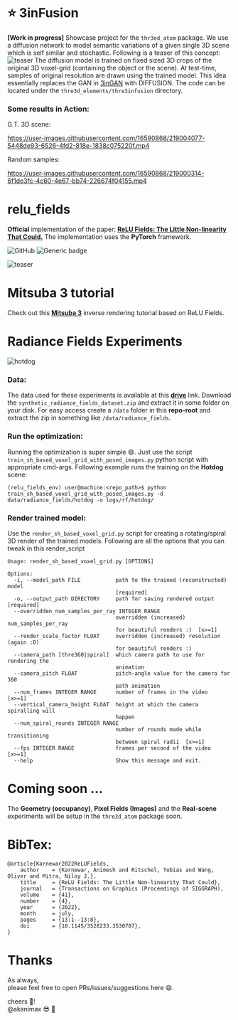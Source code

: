 # :star: 3inFusion
**[Work in progress]** Showcase project for the `thr3ed_atom` package. We use a diffusion network to model semantic variations of a given single 3D scene which is self similar and stochastic. Following is a teaser of this concept:
![teaser](https://user-images.githubusercontent.com/16590868/219002515-2d6d0c38-eb76-43f3-96e0-82cfbe903af7.png)
The diffusion model is trained on fixed sized 3D crops of the original 3D voxel-grid (containing the object or the scene). At test-time, samples of original resolution are drawn using the trained model. This idea essentially replaces the GAN in [3inGAN](https://geometry.cs.ucl.ac.uk/group_website/projects/2022/3inGAN/) with DIFFUSION. The code can be located under the `thre3d_elements/thre3infusion` directory. 

### Some results in Action:
G.T. 3D scene:

https://user-images.githubusercontent.com/16590868/219004077-5448de93-6526-4fd2-818e-1838c075220f.mp4

Random samples:

https://user-images.githubusercontent.com/16590868/219000314-6f1de3fc-4c60-4e67-bb74-226674f04155.mp4


# relu_fields
**Official** implementation of the paper: 
[**ReLU Fields: The Little Non-linearity That Could.**](https://geometry.cs.ucl.ac.uk/group_website/projects/2022/relu_fields/)
The implementation uses the **PyTorch** framework.

![GitHub](https://img.shields.io/github/license/akanimax/relu_fields)
![Generic badge](https://img.shields.io/badge/conf-SIGGRAPH2022-purple.svg)

![teaser](https://geometry.cs.ucl.ac.uk/group_website/projects/2022/relu_fields/static/figures/teaser_relufield_correct_font.jpg)

# Mitsuba 3 tutorial
Check out this 
[**Mitsuba 3**](https://mitsuba.readthedocs.io/en/latest/src/inverse_rendering/radiance_field_reconstruction.html) 
inverse rendering tutorial based on ReLU Fields.

# Radiance Fields Experiments
![hotdog](https://geometry.cs.ucl.ac.uk/group_website/projects/2022/relu_fields/static/videos/hotdog_spiral.gif)
### Data:
The data used for these experiments is available at this 
[**drive**](https://drive.google.com/drive/u/0/folders/1-iJug5cTJA7bhDnhIxTraH5EyuyRA7sr) 
link. Download the `synthetic_radiance_fields_dataset.zip` and extract it in some
folder on your disk. For easy access create a `/data` folder in this **repo-root** and
extract the zip in something like `/data/radiance_fields`.

### Run the optimization:
Running the optimization is super simple :smile:. Just use the script 
`train_sh_based_voxel_grid_with_posed_images.py` python script with appropriate
cmd-args. Following example runs the training on the **Hotdog** scene:

```
(relu_fields_env) user@machine:<repo_path>$ python train_sh_based_voxel_grid_with_posed_images.py -d data/radiance_fields/hotdog -o logs/rf/hotdog/
```

### Render trained model:
Use the `render_sh_based_voxel_grid.py` script for creating a rotating/spiral 
3D render of the trained models. Following are all the options that you can tweak
in this render_script
```
Usage: render_sh_based_voxel_grid.py [OPTIONS]

Options:
  -i, --model_path FILE           path to the trained (reconstructed) model
                                  [required]
  -o, --output_path DIRECTORY     path for saving rendered output  [required]
  --overridden_num_samples_per_ray INTEGER RANGE
                                  overridden (increased) num_samples_per_ray
                                  for beautiful renders :)  [x>=1]
  --render_scale_factor FLOAT     overridden (increased) resolution (again :D)
                                  for beautiful renders :)
  --camera_path [thre360|spiral]  which camera path to use for rendering the
                                  animation
  --camera_pitch FLOAT            pitch-angle value for the camera for 360
                                  path animation
  --num_frames INTEGER RANGE      number of frames in the video  [x>=1]
  --vertical_camera_height FLOAT  height at which the camera spiralling will
                                  happen
  --num_spiral_rounds INTEGER RANGE
                                  number of rounds made while transitioning
                                  between spiral radii  [x>=1]
  --fps INTEGER RANGE             frames per second of the video  [x>=1]
  --help                          Show this message and exit.

```

# Coming soon ...
The **Geometry (occupancy)**, **Pixel Fields (Images)** and the 
**Real-scene** experiments will be setup in the `thre3d_atom` package soon.

# BibTex:
```
@article{Karnewar2022ReLUFields,
    author    = {Karnewar, Animesh and Ritschel, Tobias and Wang, Oliver and Mitra, Niloy J.},
    title     = {ReLU Fields: The Little Non-linearity That Could},
    journal   = {Transactions on Graphics (Proceedings of SIGGRAPH),
    volume    = {41},
    number    = {4},
    year      = {2022},
    month     = july,
    pages     = {13:1--13:8},
    doi       = {10.1145/3528233.3530707},
}
```

# Thanks
As always, <br>
please feel free to open PRs/issues/suggestions here :smile:. 

cheers :beers:! <br>
@akanimax :sunglasses: :robot:
